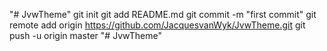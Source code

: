 "# JvwTheme"  git init git add README.md git commit -m "first commit" git remote add origin https://github.com/JacquesvanWyk/JvwTheme.git git push -u origin master
"# JvwTheme" 
